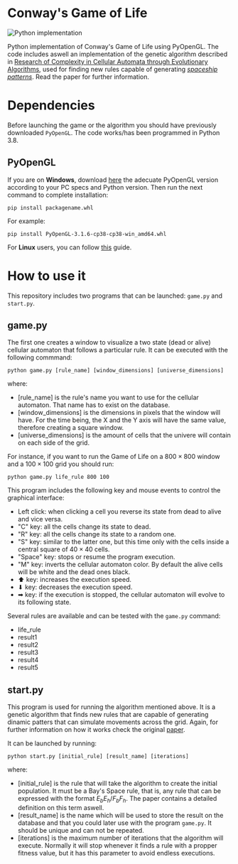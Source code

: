 # Conway's Game of Life

![Python implementation](life.gif)

Python implementation of Conway's Game of Life using PyOpenGL. The code includes aswell an implementation of the genetic algorithm described in [Research of Complexity in Cellular Automata
through Evolutionary Algorithms](https://content.wolfram.com/uploads/sites/13/2018/02/17-3-2.pdf), used for finding new rules capable of generating [_spaceship patterns_](https://conwaylife.com/wiki/Spaceship). Read the paper for further information.


# Dependencies

Before launching the game or the algorithm you should have previously downloaded `PyOpenGL`. The code works/has been programmed in Python 3.8.

## PyOpenGL

If you are on **Windows**, download [here](https://www.lfd.uci.edu/~gohlke/pythonlibs/#pyopengl) the adecuate PyOpenGL version according to your PC specs and Python version. Then run the next command to complete installation:

```
pip install packagename.whl
```

For example:

```
pip install PyOpenGL‑3.1.6‑cp38‑cp38‑win_amd64.whl

```

For **Linux** users, you can follow [this](https://pypi.org/project/PyOpenGL/) guide.


# How to use it

This repository includes two programs that can be launched: `game.py` and `start.py`.

## game.py
The first one creates a window to visualize a two state (dead or alive) cellular automaton that follows a particular rule. It can be executed with the following commmand:

```
python game.py [rule_name] [window_dimensions] [universe_dimensions]
```

where:
- [rule_name] is the rule's name you want to use for the cellular automaton. That name has to exist on the database.
- [window_dimensions] is the dimensions in pixels that the window will have. For the time being, the X and the Y axis will have the same value, therefore creating a square window.
- [universe_dimensions] is the amount of cells that the univere will contain on each side of the grid.

For instance, if you want to run the Game of Life on a $800\times800$ window and a $100\times100$ grid you should run:

```
python game.py life_rule 800 100
```

This program includes the following key and mouse events to control the graphical interface:

- Left click: when clicking a cell you reverse its state from dead to alive and vice versa.
- "C" key: all the cells change its state to dead.
- "R" key: all the cells change its state to a random one.
- "S" key: similar to the latter one, but this time only with the cells inside a central square of $40 \times 40$ cells.
- "Space" key: stops or resume the program execution.
- "M"  key: inverts the cellular automaton color. By default the alive cells will be white and the dead ones black.
- ⬆ key: increases the execution speed.
- ⬇ key: decreases the execution speed.
- ➡ key: if the execution is stopped, the cellular automaton will evolve to its following state.

Several rules are available and can be tested with the `game.py` command:

- life_rule
- result1
- result2
- result3
- result4
- result5

## start.py

This program is used for running the algorithm mentioned above. It is a genetic algorithm that finds new rules that are capable of generating dinamic patters that can simulate movements across the grid. Again, for further information on how it works check the original [paper](https://content.wolfram.com/uploads/sites/13/2018/02/17-3-2.pdf).

It can be launched by running:

```
python start.py [initial_rule] [result_name] [iterations]
```

where:
- [initial_rule] is the rule that will take the algorithm to create the initial population. It must be a Bay's Space rule, that is, any rule that can be expressed with the format $E_bE_h/F_bF_h$. The paper contains a detailed definition on this term aswell.
- [result_name] is the name which will be used to store the result on the database and that you could later use with the program `game.py`. It should be unique and can not be repeated.
- [iterations] is the maximum number of iterations that the algorithm will execute. Normally it will stop whenever it finds a rule with a propper fitness value, but it has this parameter to avoid endless executions.
